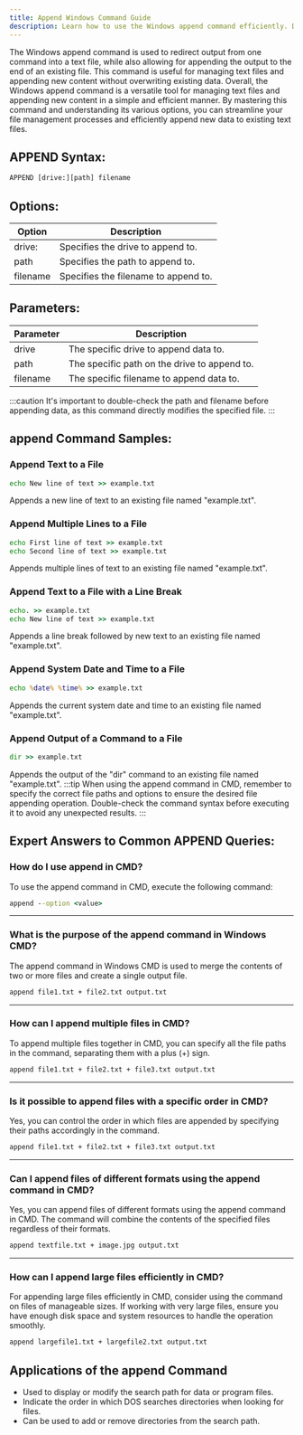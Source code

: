 ```yaml
---
title: Append Windows Command Guide
description: Learn how to use the Windows append command efficiently. Discover the syntax, options, and examples to master this command for file appending in Windows.
---
```


The Windows append command is used to redirect output from one command into a text file, while also allowing for appending the output to the end of an existing file. This command is useful for managing text files and appending new content without overwriting existing data. Overall, the Windows append command is a versatile tool for managing text files and appending new content in a simple and efficient manner. By mastering this command and understanding its various options, you can streamline your file management processes and efficiently append new data to existing text files.

## APPEND Syntax:
```cmd
APPEND [drive:][path] filename
```
## Options:
| Option    | Description                        |
|-----------|------------------------------------|
| drive:    | Specifies the drive to append to.  |
| path      | Specifies the path to append to.   |
| filename  | Specifies the filename to append to. |

## Parameters:
| Parameter | Description                                |
|-----------|--------------------------------------------|
| drive     | The specific drive to append data to.      |
| path      | The specific path on the drive to append to.|
| filename  | The specific filename to append data to.   |

:::caution
It's important to double-check the path and filename before appending data, as this command directly modifies the specified file.
:::
## append Сommand Samples:
### Append Text to a File
```cmd
echo New line of text >> example.txt
```
Appends a new line of text to an existing file named "example.txt".

### Append Multiple Lines to a File
```cmd
echo First line of text >> example.txt
echo Second line of text >> example.txt
```
Appends multiple lines of text to an existing file named "example.txt".

### Append Text to a File with a Line Break
```cmd
echo. >> example.txt
echo New line of text >> example.txt
```
Appends a line break followed by new text to an existing file named "example.txt".

### Append System Date and Time to a File
```cmd
echo %date% %time% >> example.txt
```
Appends the current system date and time to an existing file named "example.txt".

### Append Output of a Command to a File
```cmd
dir >> example.txt
```
Appends the output of the "dir" command to an existing file named "example.txt".
:::tip
When using the append command in CMD, remember to specify the correct file paths and options to ensure the desired file appending operation. Double-check the command syntax before executing it to avoid any unexpected results.
:::

## Expert Answers to Common APPEND Queries:
### How do I use append in CMD?
To use the append command in CMD, execute the following command:
```cmd
append --option <value>
```
---

### What is the purpose of the append command in Windows CMD?
The append command in Windows CMD is used to merge the contents of two or more files and create a single output file.
```cmd
append file1.txt + file2.txt output.txt
```
---

### How can I append multiple files in CMD?
To append multiple files together in CMD, you can specify all the file paths in the command, separating them with a plus (+) sign.
```cmd
append file1.txt + file2.txt + file3.txt output.txt
```
---

### Is it possible to append files with a specific order in CMD?
Yes, you can control the order in which files are appended by specifying their paths accordingly in the command.
```cmd
append file1.txt + file2.txt + file3.txt output.txt
```
---

### Can I append files of different formats using the append command in CMD?
Yes, you can append files of different formats using the append command in CMD. The command will combine the contents of the specified files regardless of their formats.
```cmd
append textfile.txt + image.jpg output.txt
```
---

### How can I append large files efficiently in CMD?
For appending large files efficiently in CMD, consider using the command on files of manageable sizes. If working with very large files, ensure you have enough disk space and system resources to handle the operation smoothly.
```cmd
append largefile1.txt + largefile2.txt output.txt
```
## Applications of the append Command

- Used to display or modify the search path for data or program files.
- Indicate the order in which DOS searches directories when looking for files.
- Can be used to add or remove directories from the search path.